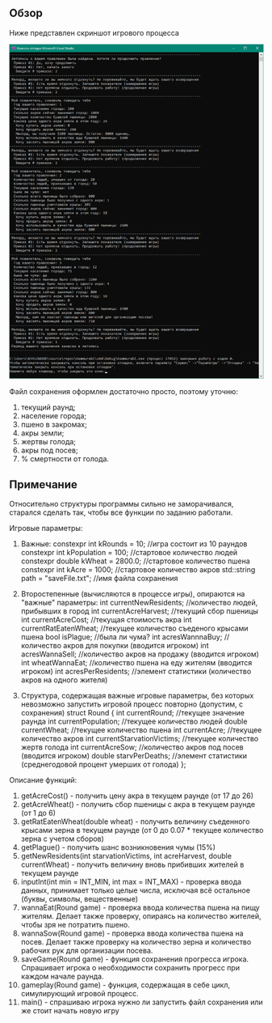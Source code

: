 ## Обзор

Ниже представлен скриншот игрового процесса

![Game Process Example](GameProcess.png)

Файл сохранения оформлен достаточно просто, поэтому уточню:
1.	текущий раунд;
2.	население города;
3.	пшено в закромах;
4.	акры земли;
5.	жертвы голода;
6.	акры под посев;
7.	% смертности от голода.
   
## Примечание
 
Относительно структуры программы сильно не заморачивался, старался сделать так, чтобы все функции по заданию работали.

Игровые параметры:

1.  Важные:
constexpr int kRounds = 10;         //игра состоит из 10 раундов
constexpr int kPopulation = 100;    //стартовое количество людей
constexpr double kWheat = 2800.0;   //стартовое количество пшена
constexpr int kAcre = 1000;	    //стартовое количество акров
std::string path = "saveFile.txt";  //имя файла сохранения

2.  Второстепенные (вычисляются в процессе игры), опираются на "важные" параметры:
int currentNewResidents;            //количество людей, прибывших в город
int currentAcreHarvest;             //текущий сбор пшеницы
int currentAcreCost;                //текущая стоимость акра
int currentRatEatenWheat;           //текущее количество съеденого крысами пшена
bool isPlague;                      //была ли чума?
int acresWannnaBuy;                 //количество акров для покупки (вводится игроком)
int acresWannaSell;                 //количество акров на продажу (вводится игроком)
int wheatWannaEat;                  //количество пшена на еду жителям (вводится игроком)
int acresPerResidents;              //элемент статистики (количество акров на одного жителя)

3.  Структура, содержащая важные игровые параметры, без которых невозможно запустить игровой процесс повторно (допустим, с сохранения)
struct Round {
	int currentRound;                //текущее значение раунда
	int currentPopulation;	         //текущее количество людей
	double currentWheat;             //текущее количество пшена
	int currentAcre;	               //текущее количество акров
	int currentStarvationVictims;    //текущее количество жертв голода
	int currentAcreSow;              //количество акров под посев (вводится игроком)
	double starvPerDeaths;           //элемент статистики (среднегодовой процент умерших от голода)
};

Описание функций:
1.  getAcreCost() - получить цену акра в текущем раунде (от 17 до 26)
2.  getAcreWheat() - получить сбор пшеницы с акра в текущем раунде (от 1 до 6)
3.  getRatEatenWheat(double wheat) - получить величину съеденного крысами зерна в текущем раунде (от 0 до 0.07 * текущее количество зерна с учетом сборов)
4.  getPlague() - получить шанс возникновения чумы (15%)
5.  getNewResidents(int starvationVictims, int acreHarvest, double currentWheat) - получить величину вновь прибивших жителей в текущем раунде
6.  inputInt(int min = INT_MIN, int max = INT_MAX) - проверка ввода данных, принимает только целые числа, исключая всё остальное (буквы, символы, вещественные)
7.  wannaEat(Round game) - проверка ввода количества пшена на пищу жителям. Делает также проверку, опираясь на количество жителей, чтобы зря не потратить пшено.
8.  wannaSow(Round game) - проверка ввода количества пшена на посев. Делает также проверку на количество зерна и количество рабочих рук для организации посева.
9.  saveGame(Round game) - функция сохранения прогресса игрока. Спрашивает игрока о необходимости сохранить прогресс при каждом начале раунда.
10. gameplay(Round game) - функция, содержащая в себе цикл, симулирующий игровой процесс.
11. main() - спрашиваю игрока нужно ли запустить файл сохранения или же стоит начать новую игру
